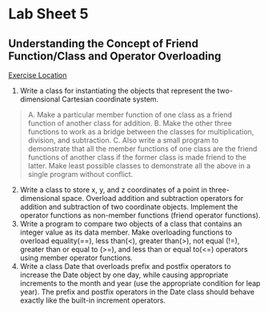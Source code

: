 # Lab Sheet 5
## Understanding the Concept of Friend Function/Class and Operator Overloading
[Exercise Location](https://www.dsbaral.com.np/subject/cpp/lab_sheet_5)

1. Write a class for instantiating the objects that represent the two-dimensional Cartesian coordinate system.
> A. Make a particular member function of one class as a friend function of another class for addition.
> B. Make the other three functions to work as a bridge between the classes for multiplication, division, and subtraction.
> C. Also write a small program to demonstrate that all the member functions of one class are the friend functions of another class if the former class is made friend to the latter.
> Make least possible classes to demonstrate all the above in a single program without conflict.
2. Write a class to store x, y, and z coordinates of a point in three-dimensional space. Overload addition and subtraction operators for addition and subtraction of two coordinate objects. Implement the operator functions as non-member functions (friend operator functions).
3. Write a program to compare two objects of a class that contains an integer value as its data member. Make overloading functions to overload equality(==), less than(<), greater than(>), not equal (!=), greater than or equal to (>=), and less than or equal to(<=) operators using member operator functions.
4. Write a class Date that overloads prefix and postfix operators to increase the Date object by one day, while causing appropriate increments to the month and year (use the appropriate condition for leap year). The prefix and postfix operators in the Date class should behave exactly like the built-in increment operators.